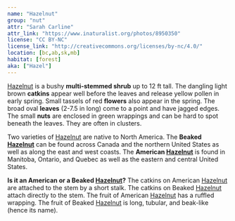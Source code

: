 ```yaml
---
name: "Hazelnut"
group: "nut"
attr: "Sarah Carline"
attr_link: "https://www.inaturalist.org/photos/8950350"
license: "CC BY-NC"
license_link: "http://creativecommons.org/licenses/by-nc/4.0/"
location: [bc,ab,sk,mb]
habitat: [forest]
aka: ["Hazel"]
---
```

[Hazelnut](/trees/hazel/) is a bushy **multi-stemmed shrub** up to 12 ft tall. The dangling light brown **catkins** appear well before the leaves and release yellow pollen in early spring. Small tassels of red **flowers** also appear in the spring. The broad oval **leaves** (2-7.5 in long) come to a point and have jagged edges. The small **nuts** are enclosed in green wrappings and can be hard to spot beneath the leaves. They are often in clusters.

Two varieties of [Hazelnut](/trees/hazel/) are native to North America. The **Beaked [Hazelnut](/trees/hazel/)** can be found across Canada and the northern United States as well as along the east and west coasts. The **American [Hazelnut](/trees/hazel/)** is found in Manitoba, Ontario, and Quebec as well as the eastern and central United States.

**Is it an American or a Beaked [Hazelnut](/trees/hazel/)?** The catkins on American [Hazelnut](/trees/hazel/) are attached to the stem by a short stalk. The catkins on Beaked [Hazelnut](/trees/hazel/) attach directly to the stem. The fruit of American [Hazelnut](/trees/hazel/) has a ruffled wrapping. The fruit of Beaked [Hazelnut](/trees/hazel/) is long, tubular, and beak-like (hence its name).
